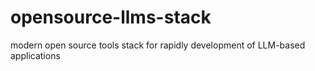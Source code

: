 # opensource-llms-stack
modern open source tools stack for rapidly development of LLM-based applications
